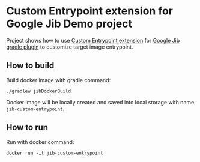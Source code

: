 # Custom Entrypoint extension for Google Jib Demo project

Project shows how to use [Custom Entrypoint extension](https://github.com/artemkaxboy/jib-custom-entrypoint-extension-gradle) for [Google Jib gradle plugin](https://github.com/GoogleContainerTools/jib/tree/master/jib-gradle-plugin) to customize target image entrypoint.

## How to build

Build docker image with gradle command:

```shell
./gradlew jibDockerBuild
```

Docker image will be locally created and saved into local storage with name ```jib-custom-entrypoint```.

## How to run

Run with docker command:

```shell
docker run -it jib-custom-entrypoint
```
